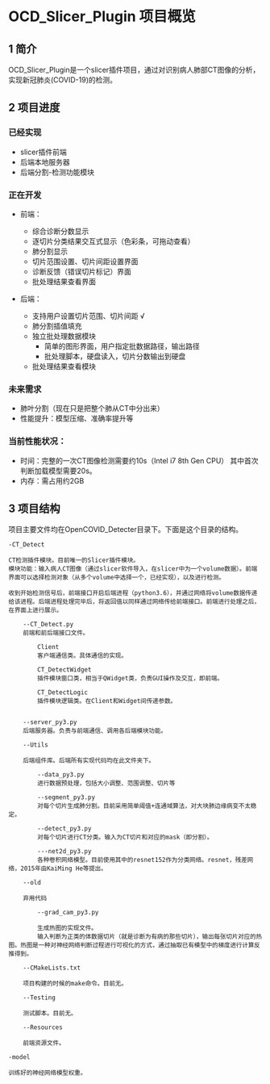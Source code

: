 # OCD_Slicer_Plugin 项目概览

## 1 简介

OCD_Slicer_Plugin是一个slicer插件项目，通过对识别病人肺部CT图像的分析，实现新冠肺炎(COVID-19)的检测。

## 2 项目进度

### 已经实现

+ slicer插件前端
+ 后端本地服务器
+ 后端分割-检测功能模块

### 正在开发

+ 前端：
    + 综合诊断分数显示
    + 逐切片分类结果交互式显示（色彩条，可拖动查看）
    + 肺分割显示
    + 切片范围设置、切片间距设置界面
    + 诊断反馈（错误切片标记）界面
    + 批处理结果查看界面

+ 后端：
    + 支持用户设置切片范围、切片间距 √
    + 肺分割插值填充
    + 独立批处理数据模块
        +  简单的图形界面，用户指定批数据路径，输出路径
        + 批处理脚本，硬盘读入，切片分数输出到硬盘
    +  批处理结果查看模块

### 未来需求

+ 肺叶分割（现在只是把整个肺从CT中分出来）
+ 性能提升：模型压缩、准确率提升等

### 当前性能状况：

+ 时间：完整的一次CT图像检测需要约10s（Intel i7 8th Gen CPU）
  其中首次判断加载模型需要20s。
+ 内存：需占用约2GB

## 3 项目结构

项目主要文件均在OpenCOVID_Detecter目录下。下面是这个目录的结构。

    -CT_Detect

    CT检测插件模块。目前唯一的Slicer插件模块。
    模块功能：输入病人CT图像（通过slicer软件导入，在slicer中为一个volume数据）。前端界面可以选择检测对象（从多个volume中选择一个，已经实现），以及进行检测。

    收到开始检测信号后，前端接口开启后端进程（python3.6），并通过网络将volume数据传递给该进程。后端进程处理完毕后，将返回值以同样通过网络传给前端接口。前端进行处理之后，在界面上进行展示。

        --CT_Detect.py
        前端和前后端接口文件。

            Client
            客户端通信类。具体通信的实现。

            CT_DetectWidget
            插件模块窗口类，相当于QWidget类，负责GUI操作及交互，即前端。

            CT_DetectLogic
            插件模块逻辑类。在Client和Widget间传递参数。


        --server_py3.py
        后端服务器。负责与前端通信、调用各后端模块功能。

        --Utils

        后端组件库。后端所有实现代码均在此文件夹下。

            --data_py3.py
            进行数据预处理，包括大小调整、范围调整、切片等

            --segment_py3.py
            对每个切片生成肺分割。目前采用简单阈值+连通域算法，对大块肺边缘病变不太稳定。

            --detect_py3.py
            对每个切片进行CT分类。输入为CT切片和对应的mask（即分割）。

            ---net2d_py3.py
            各种卷积网络模型。目前使用其中的resnet152作为分类网络。resnet，残差网络，2015年由KaiMing He等提出。
        
        --old

        弃用代码

            --grad_cam_py3.py

            生成热图的实现文件。
            输入判断为正类的体数据切片（就是诊断为有病的那些切片），输出每张切片对应的热图。热图是一种对神经网络判断过程进行可视化的方式，通过抽取已有模型中的梯度进行计算反推得到。

        --CMakeLists.txt

        项目构建的时候的make命令。目前无。

        --Testing

        测试脚本。目前无。

        --Resources

        前端资源文件。

    -model
    
    训练好的神经网络模型权重。

